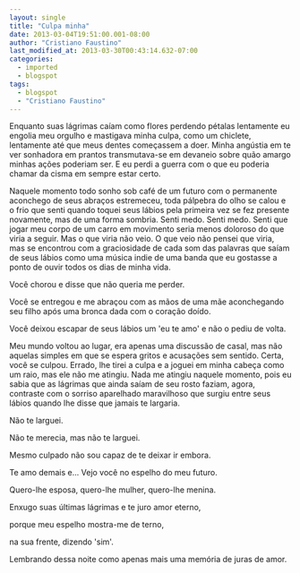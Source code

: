 ```yaml
---
layout: single
title: "Culpa minha"
date: 2013-03-04T19:51:00.001-08:00
author: "Cristiano Faustino"
last_modified_at: 2013-03-30T00:43:14.632-07:00
categories:
  - imported
  - blogspot
tags:
  - blogspot
  - "Cristiano Faustino"
---
```


Enquanto suas lágrimas caíam como flores perdendo pétalas lentamente eu engolia meu orgulho e mastigava minha culpa, como um chiclete, lentamente até que meus dentes começassem a doer. Minha angústia em te ver sonhadora em prantos transmutava-se em devaneio sobre quão amargo minhas ações poderiam ser. E eu perdi a guerra com o que eu poderia chamar da cisma em sempre estar certo.







Naquele momento todo sonho sob café de um futuro com o permanente aconchego de seus abraços estremeceu, toda pálpebra do olho se calou e o frio que senti quando toquei seus lábios pela primeira vez se fez presente novamente, mas de uma forma sombria. Senti medo. Senti medo. Senti que jogar meu corpo de um carro em movimento seria menos doloroso do que viria a seguir. Mas o que viria não veio. O que veio não pensei que viria, mas se encontrou com a graciosidade de cada som das palavras que saíam de seus lábios como uma música indie de uma banda que eu gostasse a ponto de ouvir todos os dias de minha vida.







Você chorou e disse que não queria me perder.



Você se entregou e me abraçou com as mãos de uma mãe aconchegando seu filho após uma bronca dada com o coração doído.



Você deixou escapar de seus lábios um 'eu te amo' e não o pediu de volta.







Meu mundo voltou ao lugar, era apenas uma discussão de casal, mas não aquelas simples em que se espera gritos e acusações sem sentido. Certa, você se culpou. Errado, lhe tirei a culpa e a joguei em minha cabeça como um raio, mas ele não me atingiu. Nada me atingiu naquele momento, pois eu sabia que as lágrimas que ainda saíam de seu rosto faziam, agora, contraste com o sorriso aparelhado maravilhoso que surgiu entre seus lábios quando lhe disse que jamais te largaria.







Não te larguei.



Não te merecia, mas não te larguei.



Mesmo culpado não sou capaz de te deixar ir embora.



Te amo demais e... Vejo você no espelho do meu futuro.



Quero-lhe esposa, quero-lhe mulher, quero-lhe menina.



Enxugo suas últimas lágrimas e te juro amor eterno,



porque meu espelho mostra-me de terno,



na sua frente, dizendo 'sim'.







Lembrando dessa noite como apenas mais uma memória de juras de amor.